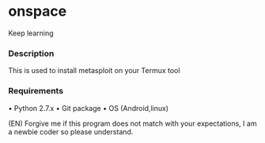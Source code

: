 # onspace
Keep learning

### Description
This is used to install metasploit on your Termux tool

### Requirements
• Python 2.7.x
• Git package
• OS (Android,linux)


(EN) Forgive me if this program does not match with your expectations, I am a newbie coder so please understand.
